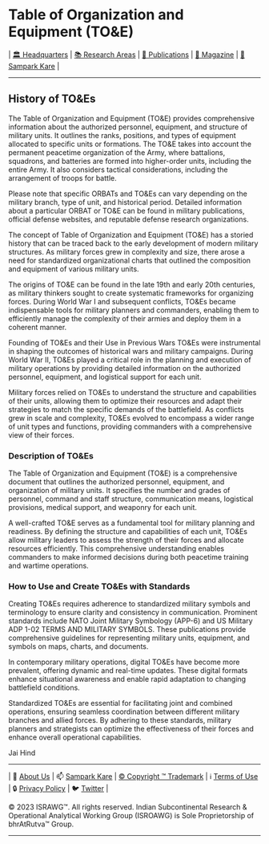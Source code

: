 # **Table of Organization and Equipment (TO&E)**

| [🏛️ Headquarters](../../home.md) | [📚 Research Areas](../../aboutus/research.md) | [📝 Publications](../../publication/publications.md) | [📰 Magazine](../../magazine/magazine.md) | [📮 Sampark Kare](../../aboutus/sampark.md) |

___

## **History of TO&Es**

The Table of Organization and Equipment (TO&E) provides comprehensive information about the authorized personnel, equipment, and structure of military units. It outlines the ranks, positions, and types of equipment allocated to specific units or formations. The TO&E takes into account the permanent peacetime organization of the Army, where battalions, squadrons, and batteries are formed into higher-order units, including the entire Army. It also considers tactical considerations, including the arrangement of troops for battle.

Please note that specific ORBATs and TO&Es can vary depending on the military branch, type of unit, and historical period. Detailed information about a particular ORBAT or TO&E can be found in military publications, official defense websites, and reputable defense research organizations.

The concept of Table of Organization and Equipment (TO&E) has a storied history that can be traced back to the early development of modern military structures. As military forces grew in complexity and size, there arose a need for standardized organizational charts that outlined the composition and equipment of various military units.

The origins of TO&E can be found in the late 19th and early 20th centuries, as military thinkers sought to create systematic frameworks for organizing forces. During World War I and subsequent conflicts, TO&Es became indispensable tools for military planners and commanders, enabling them to efficiently manage the complexity of their armies and deploy them in a coherent manner.

Founding of TO&Es and their Use in Previous Wars
TO&Es were instrumental in shaping the outcomes of historical wars and military campaigns. During World War II, TO&Es played a critical role in the planning and execution of military operations by providing detailed information on the authorized personnel, equipment, and logistical support for each unit.

Military forces relied on TO&Es to understand the structure and capabilities of their units, allowing them to optimize their resources and adapt their strategies to match the specific demands of the battlefield. As conflicts grew in scale and complexity, TO&Es evolved to encompass a wider range of unit types and functions, providing commanders with a comprehensive view of their forces.

### Description of TO&Es

The Table of Organization and Equipment (TO&E) is a comprehensive document that outlines the authorized personnel, equipment, and organization of military units. It specifies the number and grades of personnel, command and staff structure, communication means, logistical provisions, medical support, and weaponry for each unit.

A well-crafted TO&E serves as a fundamental tool for military planning and readiness. By defining the structure and capabilities of each unit, TO&Es allow military leaders to assess the strength of their forces and allocate resources efficiently. This comprehensive understanding enables commanders to make informed decisions during both peacetime training and wartime operations.

### How to Use and Create TO&Es with Standards

Creating TO&Es requires adherence to standardized military symbols and terminology to ensure clarity and consistency in communication. Prominent standards include NATO Joint Military Symbology (APP-6) and US Military ADP 1-02 TERMS AND MILITARY SYMBOLS. These publications provide comprehensive guidelines for representing military units, equipment, and symbols on maps, charts, and documents.

In contemporary military operations, digital TO&Es have become more prevalent, offering dynamic and real-time updates. These digital formats enhance situational awareness and enable rapid adaptation to changing battlefield conditions.

Standardized TO&Es are essential for facilitating joint and combined operations, ensuring seamless coordination between different military branches and allied forces. By adhering to these standards, military planners and strategists can optimize the effectiveness of their forces and enhance overall operational capabilities.

Jai Hind

___


| 📝 [About Us](../../aboutus/about.md) | 📫 [Sampark Kare](../../aboutus/sampark.md) | [© Copyright ™️ Trademark](../../aboutus/copyright&trademark.md) | ℹ️ [Terms of Use](../../aboutus/termsofuse.md) | 🔒 [Privacy Policy](../../aboutus/privacy&policy.md) | 🐦 [Twitter](https://twitter.com/ISROAWG) |

© 2023 ISRAWG™️. All rights reserved.
Indian Subcontinental Research & Operational Analytical Working Group (ISROAWG) is Sole Proprietorship of bhrAtRutva™️ Group.

___
